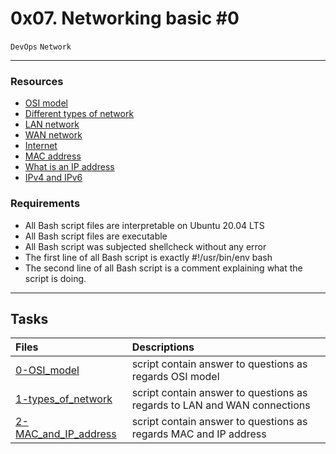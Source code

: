 # 0x07. Networking basic #0
``DevOps`` ``Network``
***
### Resources
* [OSI model](https://en.wikipedia.org/wiki/OSI_model)
* [Different types of network](https://www.lifewire.com/lans-wans-and-other-area-networks-817376)
* [LAN network](https://en.wikipedia.org/wiki/Local_area_network)
* [WAN network](https://en.wikipedia.org/wiki/Wide_area_network)
* [Internet](https://en.wikipedia.org/wiki/Internet)
* [MAC address](https://whatismyipaddress.com/mac-address)
* [What is an IP address](https://www.bleepingcomputer.com/tutorials/ip-addresses-explained/)
* [IPv4 and IPv6](https://www.webopedia.com/insights/ipv6-ipv4-difference/)

### Requirements
* All Bash script files are interpretable on Ubuntu 20.04 LTS
* All Bash script files are executable
* All Bash script was subjected shellcheck without any error
* The first line of all Bash script is exactly #!/usr/bin/env bash
* The second line of all Bash script is a comment explaining what the script is doing.
***
## Tasks
|Files |Descriptions|
|:-----|:-----------|
[0-OSI_model](./0-OSI_model) | script contain answer to questions as regards OSI model
[1-types_of_network](./1-types_of_network) | script contain answer to questions as regards to LAN and WAN connections
[2-MAC_and_IP_address](./2-MAC_and_IP_address) | script contain answer to questions as regards MAC and IP address
